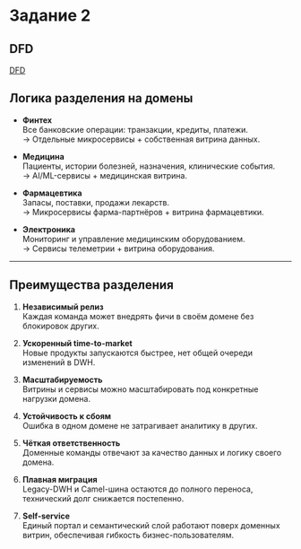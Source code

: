 # Задание 2

## DFD

[DFD](./DFD.png)

## Логика разделения на домены

- **Финтех**  
  Все банковские операции: транзакции, кредиты, платежи.  
  → Отдельные микросервисы + собственная витрина данных.

- **Медицина**  
  Пациенты, истории болезней, назначения, клинические события.  
  → AI/ML-сервисы + медицинская витрина.

- **Фармацевтика**  
  Запасы, поставки, продажи лекарств.  
  → Микросервисы фарма-партнёров + витрина фармацевтики.

- **Электроника**  
  Мониторинг и управление медицинским оборудованием.  
  → Сервисы телеметрии + витрина оборудования.

---

## Преимущества разделения

1. **Независимый релиз**  
   Каждая команда может внедрять фичи в своём домене без блокировок других.

2. **Ускоренный time-to-market**  
   Новые продукты запускаются быстрее, нет общей очереди изменений в DWH.

3. **Масштабируемость**  
   Витрины и сервисы можно масштабировать под конкретные нагрузки домена.

4. **Устойчивость к сбоям**  
   Ошибка в одном домене не затрагивает аналитику в других.

5. **Чёткая ответственность**  
   Доменные команды отвечают за качество данных и логику своего домена.

6. **Плавная миграция**  
   Legacy-DWH и Camel-шина остаются до полного переноса, технический долг снижается постепенно.

7. **Self-service**  
   Единый портал и семантический слой работают поверх доменных витрин, обеспечивая гибкость бизнес-пользователям.
